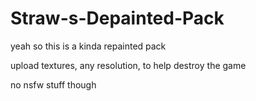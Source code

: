 # Straw-s-Depainted-Pack

yeah so this is a kinda repainted pack

upload textures, any resolution, to help destroy the game

no nsfw stuff though
